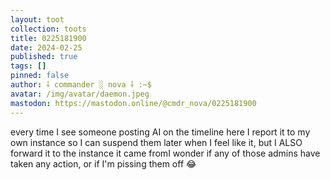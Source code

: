 ```yaml
---
layout: toot
collection: toots
title: 0225181900
date: 2024-02-25
published: true
tags: []
pinned: false
author: ⸸ commander ░ nova ⸸ :~$
avatar: /img/avatar/daemon.jpeg
mastodon: https://mastodon.online/@cmdr_nova/0225181900
---
```


every time I see someone posting AI on the timeline here I report it to my own instance so I can suspend them later when I feel like it, but I ALSO forward it to the instance it came fromI wonder if any of those admins have taken any action, or if I'm pissing them off 😂
